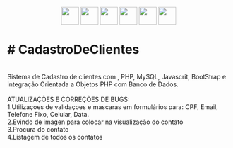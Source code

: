    <div style="display: inline_block" align="center"><br>
     <img align="center" height="40" width="40" src="https://lksistemas.com.br/img/icons/PHP-Dark.svg">
     <img align="center" height="40" width="40" src="https://lksistemas.com.br/img/icons/JavaScript.svg">
     <img align="center" height="40" width="40" src="https://lksistemas.com.br/img/icons/HTML.svg">
     <img align="center" height="40" width="40" src="https://lksistemas.com.br/img/icons/CSS.svg">
     <img align="center" height="40" width="40" src="https://lksistemas.com.br/img/icons/MySQL-Light.svg">
     <img align="center" height="40" width="40" src="https://lksistemas.com.br/img/icons/Bootstrap.svg">
</div>
<h1># CadastroDeClientes</h1>
<br/> Sistema de  Cadastro de clientes com , PHP, MySQL, Javascrit, BootStrap e integração Orientada a Objetos PHP com Banco de Dados. 
 <br/><br/>ATUALIZAÇÕES E CORREÇÕES DE BUGS:
 <br/>1.Utilizaçoes de validaçoes e mascaras em formulários para: CPF, Email, Telefone Fixo, Celular, Data.
 <br/>2.Evindo de imagen para colocar na visualização do contato
 <br/>3.Procura do contato
 <br/>4.Listagem de todos os contatos
